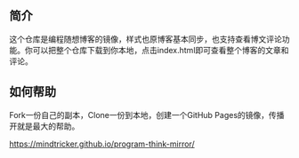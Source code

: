 ## 简介

这个仓库是编程随想博客的镜像，样式也原博客基本同步，也支持查看博文评论功能。你可以把整个仓库下载到你本地，点击index.html即可查看整个博客的文章和评论。

## 如何帮助

Fork一份自己的副本，Clone一份到本地，创建一个GitHub Pages的镜像，传播开就是最大的帮助。

https://mindtricker.github.io/program-think-mirror/

 
